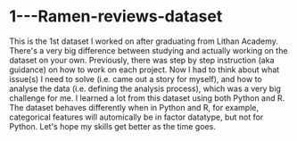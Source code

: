 # 1---Ramen-reviews-dataset

This is the 1st dataset I worked on after graduating from Lithan Academy. 
There's a very big difference between studying and actually working on the dataset on your own. Previously, there was step by step instruction (aka guidance) on how to work on each project. Now I had to think about what issue(s) I need to solve (i.e. came out a story for myself), and how to analyse the data (i.e. defining the analysis process), which was a very big challenge for me.
I learned a lot from this dataset using both Python and R. The dataset behaves differently when in Python and R, for example, categorical features will automically be in factor datatype, but not for Python. 
Let's hope my skills get better as the time goes. 
